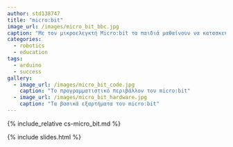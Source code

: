 ```yaml
---
author: std138747
title: "micro:bit"
image_url: /images/micro_bit_bbc.jpg
caption: "Με τον μικροελεγκτή Micro:bit τα παιδιά μαθαίνουν να κατασκευάζουν αυτοματισμούς και σύνθετες ρομποτικές διατάξεις, συνδιάζοντας διάφορα περιφερειακά όπως αισθητήρες και κινητήρες."
categories:
  - robotics
  - education
tags:
  - arduino
  - success
gallery:
  - image_url: /images/micro_bit_code.jpg
    caption: "Το προγραμματιστικό περιβάλλον του micro:bit"
  - image_url: /images/micro_bit_hardware.jpg
    caption: "Τα βασικά εξαρτήματα του micro:bit"
---
```


{% include_relative cs-micro_bit.md %}

{% include slides.html %}

